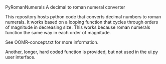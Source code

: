 PyRomanNumerals
A decimal to roman numeral converter

This repository hosts python code that converts decimal numbers to roman numerals. It works based on a looping function that cycles through orders of magnitude in decreasing size. This works because roman numerals function the same way in each order of magnitude.

See OOMR-concept.txt for more information.

Another, longer, hard coded function is provided, but not used in the ui.py user interface.
